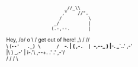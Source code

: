                           
                          
                          
                          
                          
                          
                          
                          
                          
                          
                          
                          
                          
                          
                          
                          
                          
                          _//_\\
                         ,"    //".
                        /          \
                      _/           |
                     (.-,--.       |
  Hey,               /o/  o \     /
   get out of here!  \_\    /  /\/\
             \       (__`--'   ._)
              \      /  `-.     |
                    (     ,`-.  |
                     `-,--\_  ) |-.
                      _`.__.'  ,-' \
                     |\ )  _.-'    |
                     i-\.'\     ,--+.
                   .' .'   \,-'/     \
                  / /         /       \

